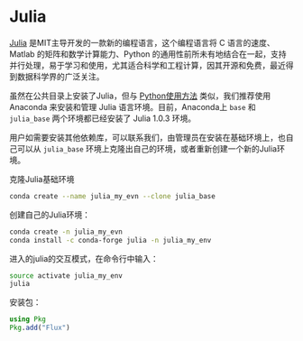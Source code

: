 # Julia

[Julia][1] 是MIT主导开发的一款新的编程语言，这个编程语言将 C 语言的速度、Matlab 的矩阵和数学计算能力、Python 的通用性前所未有地结合在一起，支持并行处理，易于学习和使用，尤其适合科学和工程计算，因其开源和免费，最近得到数据科学界的广泛关注。

虽然在公共目录上安装了Julia，但与 [Python使用方法](python.md) 类似，我们推荐使用 Anaconda 来安装和管理 Julia 语言环境。目前，Anaconda上 `base` 和 `julia_base` 两个环境都已经安装了 Julia 1.0.3 环境。

用户如需要安装其他依赖库，可以联系我们，由管理员在安装在基础环境上，也自己可以从 `julia_base` 环境上克隆出自己的环境，或者重新创建一个新的Julia环境。

克隆Julia基础环境

```bash
conda create --name julia_my_evn --clone julia_base
```

创建自己的Julia环境：

```bash
conda create -n julia_my_evn
conda install -c conda-forge julia -n julia_my_env
```

进入的julia的交互模式，在命令行中输入：

```bash
source activate julia_my_env
julia
```

安装包：

```julia
using Pkg
Pkg.add("Flux")
```

[1]: https://julialang.org/
